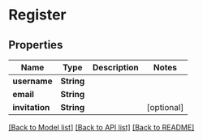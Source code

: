 # Register

## Properties
Name | Type | Description | Notes
------------ | ------------- | ------------- | -------------
**username** | **String** |  | 
**email** | **String** |  | 
**invitation** | **String** |  | [optional] 

[[Back to Model list]](../README.md#documentation-for-models) [[Back to API list]](../README.md#documentation-for-api-endpoints) [[Back to README]](../README.md)


